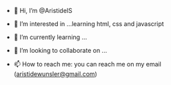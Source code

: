 - 👋 Hi, I’m @AristideIS
- 👀 I’m interested in ...learning html, css and javascript

- 🌱 I’m currently learning ...
- 💞️ I’m looking to collaborate on ...
- 📫 How to reach me: you can reach me on my email (aristidewunsler@gmail.com)

<!---
AristideIS/AristideIS is a ✨ special ✨ repository because its `README.md` (this file) appears on your GitHub profile.
You can click the Preview link to take a look at your changes.
--->
